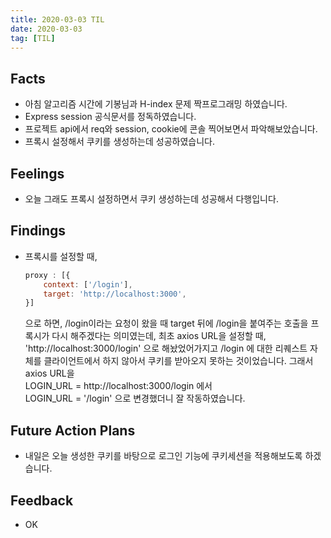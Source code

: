 ```yaml
---
title: 2020-03-03 TIL
date: 2020-03-03
tag: [TIL]
---
```


## Facts

- 아침 알고리즘 시간에 기봉님과 H-index 문제 짝프로그래밍 하였습니다.
- Express session 공식문서를 정독하였습니다.
- 프로젝트 api에서 req와 session, cookie에 콘솔 찍어보면서 파악해보았습니다.
- 프록시 설정해서 쿠키를 생성하는데 성공하였습니다.

## Feelings

- 오늘 그래도 프록시 설정하면서 쿠키 생성하는데 성공해서 다행입니다.

## Findings

- 프록시를 설정할 때,  

  ```javascript
  proxy : [{
      context: ['/login'],
      target: 'http://localhost:3000',
  }]
  ```

  으로 하면, /login이라는 요청이 왔을 때 target 뒤에 /login을 붙여주는 호출을 프록시가 다시 해주겠다는 의미였는데, 최초 axios URL을 설정할 때, 'http://localhost:3000/login' 으로 해놨었어가지고 /login 에 대한 리퀘스트 자체를 클라이언트에서 하지 않아서 쿠키를 받아오지 못하는 것이었습니다. 그래서 axios URL을  
  LOGIN_URL = http://localhost:3000/login 에서  
  LOGIN_URL = '/login' 으로 변경했더니 잘 작동하였습니다.

## Future Action Plans

- 내일은 오늘 생성한 쿠키를 바탕으로 로그인 기능에 쿠키세션을 적용해보도록 하겠습니다.

## Feedback

- OK
